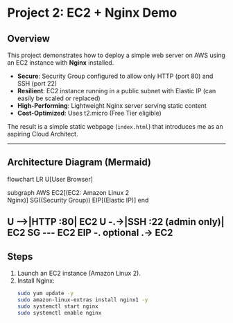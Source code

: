 # Project 2: EC2 + Nginx Demo

## Overview
This project demonstrates how to deploy a simple web server on AWS using an EC2 instance with **Nginx** installed.  

- **Secure**: Security Group configured to allow only HTTP (port 80) and SSH (port 22)  
- **Resilient**: EC2 instance running in a public subnet with Elastic IP (can easily be scaled or replaced)  
- **High-Performing**: Lightweight Nginx server serving static content  
- **Cost-Optimized**: Uses t2.micro (Free Tier eligible)  

The result is a simple static webpage (`index.html`) that introduces me as an aspiring Cloud Architect.

---

## Architecture Diagram (Mermaid)

flowchart LR
  U[User Browser]

  subgraph AWS
    EC2[(EC2: Amazon Linux 2<br/>Nginx)]
    SG((Security Group))
    EIP[(Elastic IP)]
  end

  U -->|HTTP :80| EC2
  U -.->|SSH :22 (admin only)| EC2
  SG --- EC2
  EIP -. optional .-> EC2
---

## Steps

1. Launch an EC2 instance (Amazon Linux 2).  
2. Install Nginx:
   ```bash
   sudo yum update -y
   sudo amazon-linux-extras install nginx1 -y
   sudo systemctl start nginx
   sudo systemctl enable nginx

